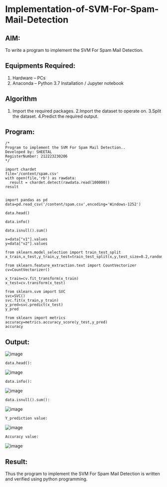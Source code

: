 # Implementation-of-SVM-For-Spam-Mail-Detection

## AIM:
To write a program to implement the SVM For Spam Mail Detection.

## Equipments Required:
1. Hardware – PCs
2. Anaconda – Python 3.7 Installation / Jupyter notebook

## Algorithm
1. Import the required packages.
2.Import the dataset to operate on.
3.Split the dataset.
4.Predict the required output.


## Program:
```
/*
Program to implement the SVM For Spam Mail Detection..
Developed by: SHEETAL
RegisterNumber: 212223230206
*/
```
````
import chardet
file='/content/spam.csv'
with open(file,'rb') as rawdata:
  result = chardet.detect(rawdata.read(100000))
result


import pandas as pd
data=pd.read_csv('/content/spam.csv',encoding='Windows-1252')

data.head()

data.info()

data.isnull().sum()

x=data["v1"].values
y=data["v2"].values

from sklearn.model_selection import train_test_split
x_train,x_test,y_train,y_test=train_test_split(x,y,test_size=0.2,random_state=0)

from sklearn.feature_extraction.text import CountVectorizer
cv=CountVectorizer()

x_train=cv.fit_transform(x_train)
x_test=cv.transform(x_test)

from sklearn.svm import SVC
svc=SVC()
svc.fit(x_train,y_train)
y_pred=svc.predict(x_test)
y_pred

from sklearn import metrics
accuracy=metrics.accuracy_score(y_test,y_pred)
accuracy
``````````

## Output:
![image](https://github.com/user-attachments/assets/b4a2a24c-5c8c-4ff1-af8b-d5ca42f9e85b)
````
data.head():
```````
![image](https://github.com/user-attachments/assets/23a24c0a-e309-4aec-b2c6-81e71ed61c51)
````
data.info():
``````````
![image](https://github.com/user-attachments/assets/d5a9afa1-1421-4032-bc0e-0a19ed3e9892)
``````
data.isnull().sum():
````````
![image](https://github.com/user-attachments/assets/a5b6ec99-ecf7-46cb-b291-98c1567c0e75)
````````
Y_prediction value:
`````````````
![image](https://github.com/user-attachments/assets/4966a957-6aa5-40b6-9b7e-766de9f9b526)

`````
Accuracy value:
``````````
![image](https://github.com/user-attachments/assets/e69aa8f8-5265-4d43-9f76-a7b04232d1d8)

## Result:
Thus the program to implement the SVM For Spam Mail Detection is written and verified using python programming.
